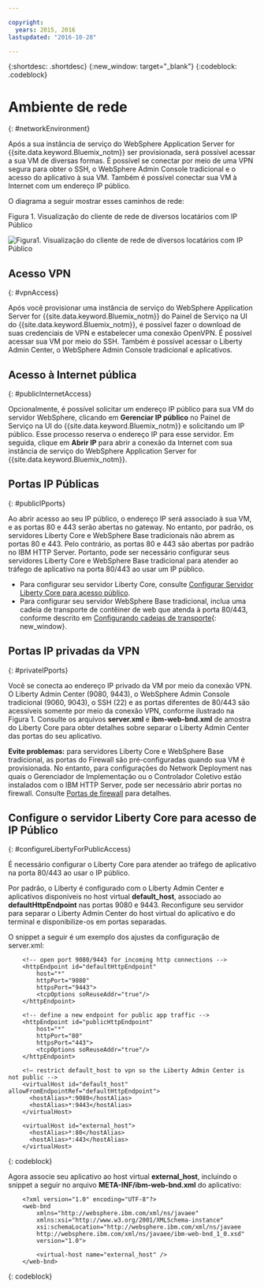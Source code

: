 ```yaml
---

copyright:
  years: 2015, 2016
lastupdated: "2016-10-28"

---
```


{:shortdesc: .shortdesc}
{:new_window: target="_blank"}
{:codeblock: .codeblock}

# Ambiente de rede
{: #networkEnvironment}

Após a sua instância de serviço do WebSphere Application Server for {{site.data.keyword.Bluemix_notm}} ser provisionada, será possível acessar a sua VM de diversas formas. É possível se conectar por meio de uma VPN segura para obter o SSH, o WebSphere Admin Console tradicional e o acesso do aplicativo à sua VM. Também
é possível conectar sua VM à Internet com um endereço IP público.

O diagrama a seguir mostrar esses caminhos de rede:

Figura 1. Visualização do cliente de rede de diversos locatários com IP Público

![Figura1. Visualização do cliente de rede de diversos locatários com IP Público](images/wasaas_multi_tenantPublicIP.gif)

## Acesso VPN
{: #vpnAccess}

Após você provisionar uma instância de serviço do WebSphere Application Server for {{site.data.keyword.Bluemix_notm}} do Painel de Serviço na UI do
{{site.data.keyword.Bluemix_notm}}, é possível fazer o download de suas credenciais de VPN e estabelecer uma conexão OpenVPN. É possível acessar sua VM por meio do SSH. Também
é possível acessar o Liberty Admin Center, o WebSphere Admin Console tradicional e aplicativos.

## Acesso à Internet pública
{: #publicInternetAccess}

Opcionalmente, é possível solicitar um endereço IP público para sua VM do servidor WebSphere, clicando em **Gerenciar IP público** no Painel de Serviço na UI do {{site.data.keyword.Bluemix_notm}} e solicitando um IP público. Esse processo reserva o endereço IP para esse servidor. Em seguida, clique em **Abrir IP** para
abrir a conexão da Internet com sua instância de serviço do WebSphere Application Server for {{site.data.keyword.Bluemix_notm}}. 

## Portas IP Públicas
{: #publicIPports}

Ao abrir acesso ao seu IP público, o endereço IP será associado à sua VM, e as portas 80 e 443 serão abertas no gateway. No entanto, por padrão, os servidores Liberty Core e WebSphere Base tradicionais não abrem as portas 80 e 443. Pelo contrário, as portas 80 e 443 são abertas por padrão no IBM HTTP Server. Portanto, pode ser necessário configurar seus servidores Liberty Core e WebSphere Base tradicional para atender ao tráfego de aplicativo na porta 80/443 ao usar um IP público.
* Para configurar seu servidor Liberty Core, consulte [Configurar Servidor Liberty Core para acesso público](networkEnvironment.html#configureLibertyForPublicAccess).
* Para configurar seu servidor WebSphere Base tradicional, inclua uma cadeia de transporte de contêiner de web que atenda à porta 80/443, conforme descrito em [Configurando cadeias de transporte](http://www.ibm.com/support/knowledgecenter/SSEQTP_8.5.5//com.ibm.websphere.nd.doc/ae/trun_chain_transport.html){: new_window}.

## Portas IP privadas da VPN
{: #privateIPports}

Você se conecta ao endereço IP privado da VM por meio da conexão VPN. O Liberty Admin Center (9080, 9443), o WebSphere Admin Console tradicional (9060, 9043), o SSH (22) e as portas
diferentes de 80/443 são acessíveis somente por meio da conexão VPN, conforme ilustrado na Figura 1. Consulte os arquivos **server.xml** e **ibm-web-bnd.xml** de amostra do Liberty Core para obter detalhes sobre separar o Liberty Admin Center das portas do seu aplicativo.

**Evite problemas:** para servidores Liberty Core e WebSphere Base tradicional, as portas do Firewall são pré-configuradas quando sua VM é provisionada. No entanto, para configurações do Network Deployment nas quais o Gerenciador de Implementação ou o Controlador Coletivo estão instalados com o IBM HTTP Server, pode ser necessário abrir portas no firewall. Consulte [Portas de firewall](systemAccess.html#firewall_ports) para detalhes.

## Configure o servidor Liberty Core para acesso de IP Público
{: #configureLibertyForPublicAccess}

É necessário configurar o Liberty Core para atender ao tráfego de aplicativo na porta 80/443 ao usar o IP público.

Por padrão, o Liberty é configurado com o Liberty Admin Center e aplicativos disponíveis no host virtual **default_host**, associado ao **defaultHttpEndpoint** nas portas 9080 e 9443. Reconfigure seu servidor para separar o Liberty Admin Center do host virtual do aplicativo e do terminal e disponibilize-os em portas separadas.

O snippet a seguir é um exemplo dos ajustes da configuração de server.xml:

```    
    <!-- open port 9080/9443 for incoming http connections -->
    <httpEndpoint id="defaultHttpEndpoint"
        host="*"
        httpPort="9080"
        httpsPort="9443">
        <tcpOptions soReuseAddr="true"/>
    </httpEndpoint>

    <!-- define a new endpoint for public app traffic -->
    <httpEndpoint id="publicHttpEndpoint"
        host="*"
        httpPort="80"
        httpsPort="443">
        <tcpOptions soReuseAddr="true"/>
    </httpEndpoint>

    <!– restrict default_host to vpn so the Liberty Admin Center is not public -->
    <virtualHost id="default_host" allowFromEndpointRef="defaultHttpEndpoint">
      <hostAlias>*:9080</hostAlias>
      <hostAlias>*:9443</hostAlias>
    </virtualHost>

    <virtualHost id="external_host">
      <hostAlias>*:80</hostAlias>
      <hostAlias>*:443</hostAlias>
    </virtualHost>
```
{: codeblock}

Agora associe seu aplicativo ao host virtual **external_host**, incluindo o snippet a seguir no arquivo **META-INF/ibm-web-bnd.xml** do aplicativo:

```
    <?xml version="1.0" encoding="UTF-8"?>
    <web-bnd
        xmlns="http://websphere.ibm.com/xml/ns/javaee"
        xmlns:xsi="http://www.w3.org/2001/XMLSchema-instance"
        xsi:schemaLocation="http://websphere.ibm.com/xml/ns/javaee   
        http://websphere.ibm.com/xml/ns/javaee/ibm-web-bnd_1_0.xsd"
        version="1.0">

        <virtual-host name="external_host" />
    </web-bnd>
```
{: codeblock}
